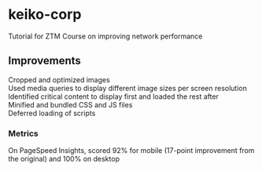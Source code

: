 # keiko-corp
Tutorial for ZTM Course on improving network performance

## Improvements
Cropped and optimized images\
Used media queries to display different image sizes per screen resolution\
Identified critical content to display first and loaded the rest after\
Minified and bundled CSS and JS files\
Deferred loading of scripts

### Metrics
On PageSpeed Insights, scored 92% for mobile (17-point improvement from the original) and 100% on desktop

